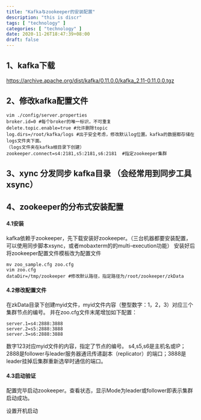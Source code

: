 ```yaml
---
title: "Kafka与zookeeper的安装配置"
description: "this is discr"
tags: [ "technology" ]
categories: [ "technology" ]
date: 2020-11-26T18:47:39+08:00
draft: false
---
```


## 1、kafka下载
https://archive.apache.org/dist/kafka/0.11.0.0/kafka_2.11-0.11.0.0.tgz

## 2、修改kafka配置文件
```
vim ./config/server.properties
broker.id=0 #每个broker的唯一标识，不可重复
delete.topic.enable=true #允许删除topic
log.dirs=/root/kafka/logs #出于安全考虑，修改默认log位置。kafka的数据都存储在logs文件夹下面。
（logs文件夹在kafka根目录下创建）
zookeeper.connect=s4:2181,s5:2181,s6:2181  #指定zookeeper集群
```

## 3、xync 分发同步 kafka目录 （会经常用到同步工具xsync）

## 4、zookeeper的分布式安装配置
#### 4.1安装

kafka依赖于zookeeper，先下载安装好zookeeper。（三台机器都要安装配置，可以使用同步脚本xsync，或者mobaxterm的的multi-execution功能）
安装好后将zookeeper配置文件模板改为配置文件

```
mv zoo_sample.cfg zoo.cfg
vim zoo.cfg
dataDir=/tmp/zookeeper #修改默认路径，指定路径为/root/zookeeper/zkData

```
#### 4.2修改配置文件

在zkData目录下创建myid文件，myid文件内容（整型数字：1，2，3）对应三个集群节点的编号。
并在zoo.cfg文件末尾增加如下配置：

```
server.1=s4:2888:3888
server.2=s5:2888:3888
server.3=s6:2888:3888
```
数字123对应myid文件的内容，指定了节点的编号。
s4,s5,s6是主机名或IP；2888是follower与leader服务器通讯传递副本（replicator）的端口；3888是leader挂掉后集群重新选举时通信的端口。

#### 4.3启动验证

配置完毕启动zookeeper。查看状态，显示Mode为leader或follower即表示集群启动成功。

设置开机启动

